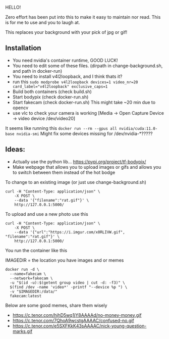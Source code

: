 HELLO!

Zero effort has been put into this to make it easy to maintain nor read. This is for me to use and you to laugh at.


This replaces your background with your pick of jpg or gif!

Installation
------------

- You need nvidia's container runtime, GOOD LUCK!
- You need to edit some of these files. (dirpath in change-background.sh, and path in docker-run)
- You need to install v4l2loopback, and I think thats it?
- run this ```sudo modprobe v4l2loopback devices=1 video_nr=20 card_label="v4l2loopback" exclusive_caps=1```
- Build both containers (check build.sh)
- Start bodypix (check docker-run.sh)
- Start fakecam (check docker-run.sh) This might take ~20 min due to opencv
- use vlc to check your camera is working [Media -> Open Capture Device -> video device /dev/video20]

It seems like running this ``` docker run --rm --gpus all nvidia/cuda:11.0-base nvidia-smi ``` Might fix some devices missing for /dev/nvidia-*?????


Ideas:
----

- Actually use the python lib... https://pypi.org/project/tf-bodypix/
- Make webpage that allows you to upload images or gifs and allows you to switch between them instead of the hot bodge

To change to an existing image (or just use change-background.sh)

```
curl -H "Content-Type: application/json" \
    -X POST \
    --data '{"filename":"rat.gif"}' \
    http://127.0.0.1:5000/
```

To upload and use a new photo use this

```
curl -H "Content-Type: application/json" \
    -X POST \
    --data '{"url":"https://i.imgur.com/x0RLIVW.gif", "filename":"rat.gif"}' \
    http://127.0.0.1:5000/
```


You run the container like this

IMAGEDIR = the location you have images and or memes
```
docker run -d \
  --name=fakecam \
  --network=fakecam \
  -u "$(id -u):$(getent group video | cut -d: -f3)" \
  $(find /dev -name 'video*' -printf "--device %p ") \
  -v "$IMAGEDIR:/data/"
  fakecam:latest
```

Below are some good memes, share them wisely
- https://c.tenor.com/hjhD5wq1jY8AAAAd/no-money-money.gif
- https://c.tenor.com/7QhoA9wcstgAAAAC/confused-no.gif
- https://c.tenor.com/e5SXFKkK43sAAAAC/nick-young-question-marks.gif